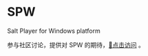 # SPW

Salt Player for Windows platform

参与社区讨论，提供对 SPW 的期待，[🔗点击访问](https://github.com/Moriafly/SPW/discussions) 。